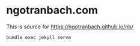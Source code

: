 # ngotranbach.com

This is source for https://ngotranbach.github.io/nb/

```
bundle exec jekyll serve
```
